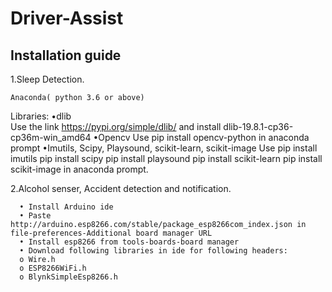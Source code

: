 # Driver-Assist
Installation guide
------------------
1.Sleep Detection.

    Anaconda( python 3.6 or above)
  Libraries:
      •dlib  
        Use the link     https://pypi.org/simple/dlib/
        and 
        install   dlib-19.8.1-cp36-cp36m-win_amd64
      •Opencv
        Use
        pip install opencv-python in anaconda prompt
      •Imutils, Scipy, Playsound, scikit-learn, scikit-image
        Use pip install imutils 
        pip install scipy 
        pip install playsound 
        pip install scikit-learn
        pip install scikit-image in anaconda prompt.

2.Alcohol senser, Accident detection and notification.

      •	Install Arduino ide
      •	Paste http://arduino.esp8266.com/stable/package_esp8266com_index.json in file-preferences-Additional board manager URL
      •	Install esp8266 from tools-boards-board manager 
      •	Download following libraries in ide for following headers:
      o	Wire.h
      o	ESP8266WiFi.h
      o	BlynkSimpleEsp8266.h
